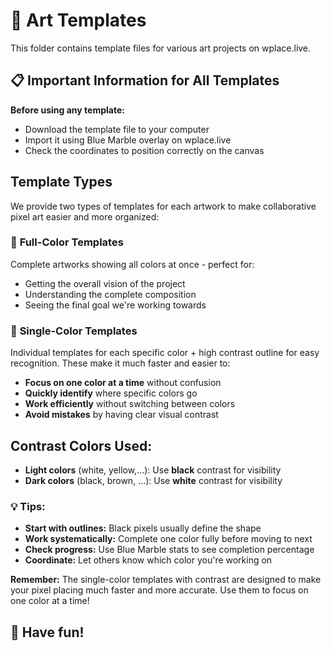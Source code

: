 # 🎨 Art Templates

This folder contains template files for various art projects on wplace.live.

## 📋 Important Information for All Templates

**Before using any template:**
- Download the template file to your computer
- Import it using Blue Marble overlay on wplace.live
- Check the coordinates to position correctly on the canvas

## Template Types

We provide two types of templates for each artwork to make collaborative pixel art easier and more organized:

### 🌈 **Full-Color Templates** 
Complete artworks showing all colors at once - perfect for:
- Getting the overall vision of the project
- Understanding the complete composition
- Seeing the final goal we're working towards

### 🎯 **Single-Color Templates**
Individual templates for each specific color + high contrast outline for easy recognition. These make it much faster and easier to:
- **Focus on one color at a time** without confusion
- **Quickly identify** where specific colors go
- **Work efficiently** without switching between colors
- **Avoid mistakes** by having clear visual contrast

## Contrast Colors Used:
- **Light colors** (white, yellow,...): Use **black** contrast for visibility
- **Dark colors** (black, brown, ...): Use **white** contrast for visibility



### 💡 **Tips:**
- **Start with outlines:** Black pixels usually define the shape
- **Work systematically:** Complete one color fully before moving to next
- **Check progress:** Use Blue Marble stats to see completion percentage
- **Coordinate:** Let others know which color you're working on




**Remember:** The single-color templates with contrast are designed to make your pixel placing much faster and more accurate. Use them to focus on one color at a time!

## 🎉 Have fun!
